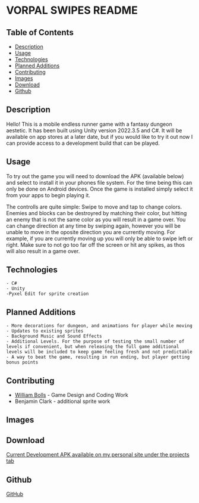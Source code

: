 # VORPAL SWIPES README 
  ## Table of Contents
  
  - [Description](#description)
  - [Usage](#usage)
  - [Technologies](#technologies)
  - [Planned Additions](#planned-additions)
  - [Contributing](#contributing)
  - [Images](#images)
  - [Download](#download)
  - [Github](#github)
  
  ## Description
 
  Hello! This is a mobile endless runner game with a fantasy dungeon aestetic. It has been built using Unity version 2022.3.5 and C#. It will be available on app stores at a later date, but if you would like to try it out now I can provide access to a development build that can be played.

  ## Usage
  
  To try out the game you will need to download the APK (available below) and select to install it in your phones file system. For the time being this can only be done on Android devices. Once the game is installed simply select it from your apps to begin playing it. 
  
  The controlls are quite simple: Swipe to move and tap to change colors. Enemies and blocks can be destroyred by matching their color, but hitting an enemy that is not the same color as you will result in a game over. You can change direction at any time by swiping again, however you will be unable to move in the oposite direction you are currently moving. For example, if you are currently moving up you will only be able to swipe left or right. Make sure to not go too far off the screen or hit any spikes, as thos will also result in a game over.
  
  ## Technologies
    - C#
    - Unity
    -Pyxel Edit for sprite creation

  ## Planned Additions
    - More decorations for dungeon, and animations for player while moving
    - Updates to existing sprites
    - Background Music and Sound Effects
    - Additional Levels. For the purpose of testing the small number of levels if convenient, but when releasing the full game additional levels will be included to keep game feeling fresh and not predictable
    - A way to beat the game, resulting in run ending, but player getting bonus points
    
    
  ## Contributing
    
  - [William Bolls](https://github.com/palminski) - Game Design and Coding Work
  - Benjamin Clark - additional sprite work
  
  ## Images

  <!-- <img src="./Screenshot1.PNG">
  <img src="./Screenshot2.PNG">
  <img src="./Screenshot3.PNG">
  <img src="./Screenshot4.PNG"> -->


  ## Download
  
  [Current Development APK available on my personal site under the projects tab](https://palminski.github.io/myriad-conniptions/)

  ## Github

  [GitHub](https://github.com/palminski/vorpal-swipes)

